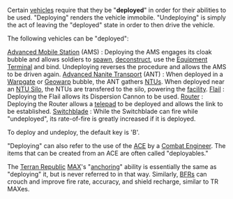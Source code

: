 Certain [vehicles](../vehicles/Vehicle.md) require that they be "**deployed**"
in order for their abilities to be used. "Deploying" renders the vehicle
immobile. "Undeploying" is simply the act of leaving the "deployed" state in
order to then drive the vehicle.

The following vehicles can be "deployed":

[Advanced Mobile Station](../vehicles/Advanced_Mobile_Station.md) (AMS) :
Deploying the AMS engages its cloak bubble and allows soldiers to
[spawn](Respawn.md), [deconstruct](Deconstruct.md), use the
[Equipment Terminal](../items/Equipment_Terminal.md) and bind. Undeploying reverses
the procedure and allows the AMS to be driven again.
[Advanced Nanite Transport](../vehicles/Advanced_Nanite_Transport.md) (ANT) :
When deployed in a [Warpgate](../locations/Warpgate.md) or
[Geowarp](../locations/Geowarp.md) bubble, the ANT gathers
[NTUs](../items/NTU.md). When deployed near an
[NTU Silo](../locations/NTU_Silo.md), the NTUs are transfered to the silo,
powering the [facility](../locations/Facilities.md).
[Flail](../vehicles/Flail.md) : Deploying the Flail allows its Dispersion Cannon
to be used. [Router](../vehicles/Router.md) : Deploying the Router allows a
[telepad](../weapons/Telepad.md) to be deployed and allows the link to be
established. [Switchblade](../items/Switchblade.md) : While the Switchblade can
fire while "undeployed", its rate-of-fire is greatly increased if it is
deployed.

To deploy and undeploy, the default key is 'B'.

"Deploying" can also refer to the use of the
[ACE](../weapons/Adaptive_Construction_Engine.md) by a
[Combat Engineer](../certifications/Combat_Engineering.md). The items that can
be created from an ACE are often called "deployables."

The [Terran Republic](Terran_Republic.md)
[MAX](../armor/Mechanized_Assault_Exo-Suit.md)'s "[anchoring](Anchoring.md)"
ability is essentially the same as "deploying" it, but is never referred to in
that way. Similarly, [BFRs](../vehicles/BattleFrame_Robotics.md) can crouch and
improve fire rate, accuracy, and shield recharge, similar to TR MAXes.

